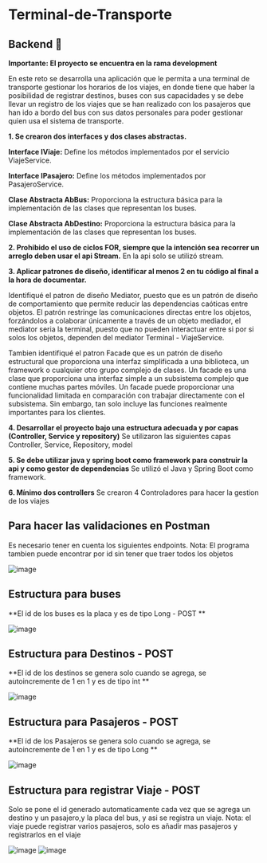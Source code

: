 # Terminal-de-Transporte
## Backend 🚀 

**Importante: El proyecto se encuentra en la rama development**

En este reto se desarrolla una aplicación que le permita a una terminal de transporte gestionar los horarios de los viajes, en donde tiene que haber la posibilidad de registrar destinos, buses con sus capacidades y se debe llevar un registro de los viajes que se han realizado con los pasajeros que han ido a bordo del bus con sus datos personales para poder gestionar quien usa el sistema de transporte.

**1. Se crearon dos interfaces y dos clases abstractas.**

  **Interface IViaje:** Define los métodos implementados por el servicio ViajeService.

  **Interface IPasajero:** Define los métodos implementados por PasajeroService.

  **Clase Abstracta AbBus:** Proporciona la estructura básica para la implementación de las clases que representan los buses.

  **Clase Abstracta AbDestino:** Proporciona la estructura básica para la implementación de las clases que representan los buses.

**2. Prohibido el uso de ciclos FOR, siempre que la intención sea recorrer un arreglo deben usar el api Stream.**
En la api solo se utilizó stream.

**3. Aplicar patrones de diseño, identificar al menos 2 en tu código al final a la hora de documentar.**

Identifiqué el patron de diseño Mediator, puesto que es un patrón de diseño de comportamiento que permite reducir las dependencias caóticas entre objetos. El patrón restringe las comunicaciones directas entre los objetos, forzándolos a colaborar únicamente a través de un objeto mediador, el mediator seria la terminal, puesto que no pueden interactuar entre si por si solos los objetos, dependen del mediator Terminal - ViajeService.

Tambien identifiqué el patron Facade que es un patrón de diseño estructural que proporciona una interfaz simplificada a una biblioteca, un framework o cualquier otro grupo complejo de clases. Un facade es una clase que proporciona una interfaz simple a un subsistema complejo que contiene muchas partes móviles. Un facade puede proporcionar una funcionalidad limitada en comparación con trabajar directamente con el subsistema. Sin embargo, tan solo incluye las funciones realmente importantes para los clientes.

**4. Desarrollar el proyecto bajo una estructura adecuada y por capas (Controller, Service y repository)**
Se utilizaron las siguientes capas Controller, Service, Repository, model

**5. Se debe utilizar java y spring boot como framework para construir la api y como gestor de dependencias**
Se utilizó el Java y Spring Boot como framework.

**6. Mínimo dos controllers**
Se crearon 4 Controladores para hacer la gestion de los viajes

## Para hacer las validaciones en Postman
Es necesario tener en cuenta los siguientes endpoints. Nota: El programa tambien puede encontrar por id sin tener que traer todos los objetos

![image](https://user-images.githubusercontent.com/107648922/216707162-25aebe2d-2432-4eba-b501-642086749ce9.png)

## Estructura para buses

**El id de los buses es la placa y es de tipo Long - POST **

![image](https://user-images.githubusercontent.com/107648922/216707901-baa01045-97bd-4346-97fe-619e2ce82b3a.png)

## Estructura para Destinos - POST

**El id de los destinos se genera solo cuando se agrega, se autoincremente de 1 en 1 y es de tipo int **

![image](https://user-images.githubusercontent.com/107648922/216708222-7bbbe82e-9fe5-4dc1-be81-eff0354ba573.png)

## Estructura para Pasajeros - POST

**El id de los Pasajeros se genera solo cuando se agrega, se autoincremente de 1 en 1 y es de tipo Long **

![image](https://user-images.githubusercontent.com/107648922/216708413-528b91f8-f262-4679-81e4-7d6ced25e164.png)

## Estructura para registrar Viaje - POST 

Solo se pone el id generado automaticamente cada vez que se agrega un destino y un pasajero,y la placa del bus, y asi se registra un viaje. Nota: el viaje puede registrar varios pasajeros, solo es añadir mas pasajeros y registrarlos en el viaje

![image](https://user-images.githubusercontent.com/107648922/216709033-053a7174-850d-428d-aefc-9bc098608009.png)
![image](https://user-images.githubusercontent.com/107648922/216710982-d68bba89-8d9e-48a7-a579-1c26457575a2.png)



